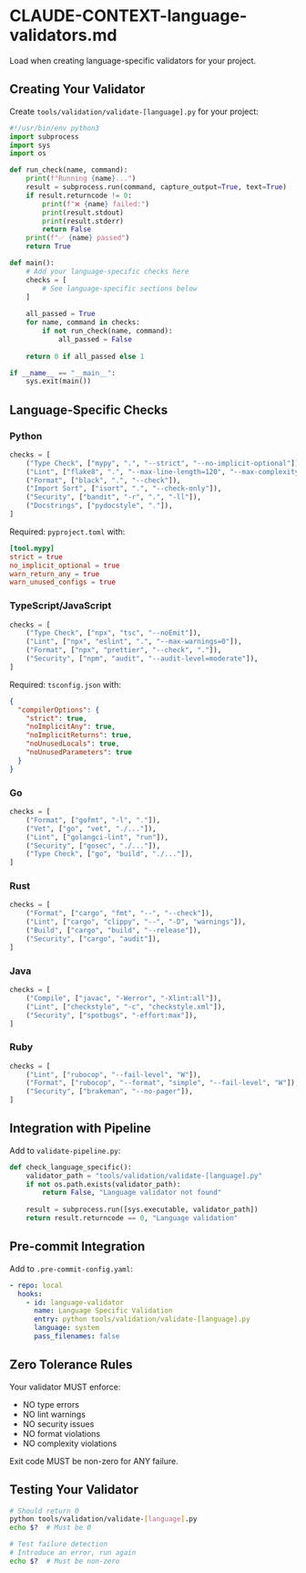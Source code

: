 # CLAUDE-CONTEXT-language-validators.md

Load when creating language-specific validators for your project.

## Creating Your Validator

Create `tools/validation/validate-[language].py` for your project:

```python
#!/usr/bin/env python3
import subprocess
import sys
import os

def run_check(name, command):
    print(f"Running {name}...")
    result = subprocess.run(command, capture_output=True, text=True)
    if result.returncode != 0:
        print(f"❌ {name} failed:")
        print(result.stdout)
        print(result.stderr)
        return False
    print(f"✅ {name} passed")
    return True

def main():
    # Add your language-specific checks here
    checks = [
        # See language-specific sections below
    ]
    
    all_passed = True
    for name, command in checks:
        if not run_check(name, command):
            all_passed = False
    
    return 0 if all_passed else 1

if __name__ == "__main__":
    sys.exit(main())
```

## Language-Specific Checks

### Python
```python
checks = [
    ("Type Check", ["mypy", ".", "--strict", "--no-implicit-optional"]),
    ("Lint", ["flake8", ".", "--max-line-length=120", "--max-complexity=10"]),
    ("Format", ["black", ".", "--check"]),
    ("Import Sort", ["isort", ".", "--check-only"]),
    ("Security", ["bandit", "-r", ".", "-ll"]),
    ("Docstrings", ["pydocstyle", "."]),
]
```

Required: `pyproject.toml` with:
```toml
[tool.mypy]
strict = true
no_implicit_optional = true
warn_return_any = true
warn_unused_configs = true
```

### TypeScript/JavaScript
```python
checks = [
    ("Type Check", ["npx", "tsc", "--noEmit"]),
    ("Lint", ["npx", "eslint", ".", "--max-warnings=0"]),
    ("Format", ["npx", "prettier", "--check", "."]),
    ("Security", ["npm", "audit", "--audit-level=moderate"]),
]
```

Required: `tsconfig.json` with:
```json
{
  "compilerOptions": {
    "strict": true,
    "noImplicitAny": true,
    "noImplicitReturns": true,
    "noUnusedLocals": true,
    "noUnusedParameters": true
  }
}
```

### Go
```python
checks = [
    ("Format", ["gofmt", "-l", "."]),
    ("Vet", ["go", "vet", "./..."]),
    ("Lint", ["golangci-lint", "run"]),
    ("Security", ["gosec", "./..."]),
    ("Type Check", ["go", "build", "./..."]),
]
```

### Rust
```python
checks = [
    ("Format", ["cargo", "fmt", "--", "--check"]),
    ("Lint", ["cargo", "clippy", "--", "-D", "warnings"]),
    ("Build", ["cargo", "build", "--release"]),
    ("Security", ["cargo", "audit"]),
]
```

### Java
```python
checks = [
    ("Compile", ["javac", "-Werror", "-Xlint:all"]),
    ("Lint", ["checkstyle", "-c", "checkstyle.xml"]),
    ("Security", ["spotbugs", "-effort:max"]),
]
```

### Ruby
```python
checks = [
    ("Lint", ["rubocop", "--fail-level", "W"]),
    ("Format", ["rubocop", "--format", "simple", "--fail-level", "W"]),
    ("Security", ["brakeman", "--no-pager"]),
]
```

## Integration with Pipeline

Add to `validate-pipeline.py`:
```python
def check_language_specific():
    validator_path = "tools/validation/validate-[language].py"
    if not os.path.exists(validator_path):
        return False, "Language validator not found"
    
    result = subprocess.run([sys.executable, validator_path])
    return result.returncode == 0, "Language validation"
```

## Pre-commit Integration

Add to `.pre-commit-config.yaml`:
```yaml
- repo: local
  hooks:
    - id: language-validator
      name: Language Specific Validation
      entry: python tools/validation/validate-[language].py
      language: system
      pass_filenames: false
```

## Zero Tolerance Rules

Your validator MUST enforce:
- NO type errors
- NO lint warnings
- NO security issues
- NO format violations
- NO complexity violations

Exit code MUST be non-zero for ANY failure.

## Testing Your Validator

```bash
# Should return 0
python tools/validation/validate-[language].py
echo $?  # Must be 0

# Test failure detection
# Introduce an error, run again
echo $?  # Must be non-zero
```